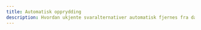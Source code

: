```yaml
---
title: Automatisk opprydding
description: Hvordan ukjente svaralternativer automatisk fjernes fra datamodellen
---
```

